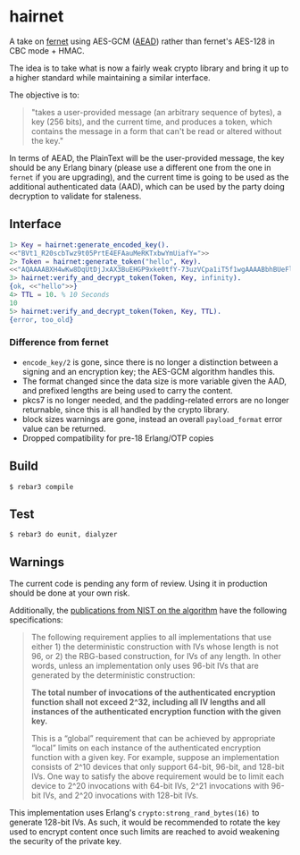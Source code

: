 hairnet
=====

A take on [fernet](https://github.com/fernet/fernet-erl) using AES-GCM
([AEAD](https://en.wikipedia.org/wiki/Authenticated_encryption))
rather than fernet's AES-128 in CBC mode + HMAC.

The idea is to take what is now a fairly weak crypto library and bring
it up to a higher standard while maintaining a similar interface.

The objective is to:

> "takes a user-provided message (an arbitrary sequence of
> bytes), a key (256 bits), and the current time, and produces a token, which
> contains the message in a form that can't be read or altered without the key."

In terms of AEAD, the PlainText will be the user-provided message, the key
should be any Erlang binary (please use a different one from the one in
`fernet` if you are upgrading), and the current time is going to be used as
the additional authenticated data (AAD), which can be used by the party
doing decryption to validate for staleness.


## Interface

```erlang
1> Key = hairnet:generate_encoded_key().
<<"BVt1_R20scbTwz9t05PrtE4EFAauMeRKTxbwYmUiafY=">>
2> Token = hairnet:generate_token("hello", Key).
<<"AQAAAABXH4wKw8DqUtDjJxAX3BuEHGP9xke0tfY-73uzVCpa1iT5f1wgAAAABbhBUeFl">>
3> hairnet:verify_and_decrypt_token(Token, Key, infinity).
{ok, <<"hello">>}
4> TTL = 10. % 10 Seconds
10
5> hairnet:verify_and_decrypt_token(Token, Key, TTL).
{error, too_old}
```

### Difference from fernet

- `encode_key/2` is gone, since there is no longer a distinction between
  a signing and an encryption key; the AES-GCM algorithm handles this.
- The format changed since the data size is more variable given the AAD,
  and prefixed lengths are being used to carry the content.
- pkcs7 is no longer needed, and the padding-related errors are no longer
  returnable, since this is all handled by the crypto library.
- block sizes warnings are gone, instead an overall `payload_format`
  error value can be returned.
- Dropped compatibility for pre-18 Erlang/OTP copies

Build
-----

    $ rebar3 compile

Test
----

    $ rebar3 do eunit, dialyzer

Warnings
--------

The current code is pending any form of review. Using it in production
should be done at your own risk.

Additionally, the [publications from NIST on the
algorithm](http://csrc.nist.gov/publications/nistpubs/800-38D/SP-800-38D.pdf)
have the following specifications:

> The following requirement applies to all implementations that use either 1) the
> deterministic construction with IVs whose length is not 96, or 2) the RBG-based
> construction, for IVs of any length. In other words, unless an implementation
> only uses 96-bit IVs that are generated by the deterministic construction:
> 
> **The total number of invocations of the authenticated encryption function shall
> not exceed 2^32, including all IV lengths and all instances of the
> authenticated encryption function with the given key.**
> 
> This is a “global” requirement that can be achieved by appropriate “local”
> limits on each instance of the authenticated encryption function with a given
> key. For example, suppose an implementation consists of 2^10 devices that only
> support 64-bit, 96-bit, and 128-bit IVs. One way to satisfy the above
> requirement would be to limit each device to 2^20 invocations with 64-bit IVs,
> 2^21 invocations with 96-bit IVs, and 2^20 invocations with 128-bit IVs.

This implementation uses Erlang's `crypto:strong_rand_bytes(16)` to generate
128-bit IVs. As such, it would be recommended to rotate the key used to
encrypt content once such limits are reached to avoid weakening the security
of the private key.
